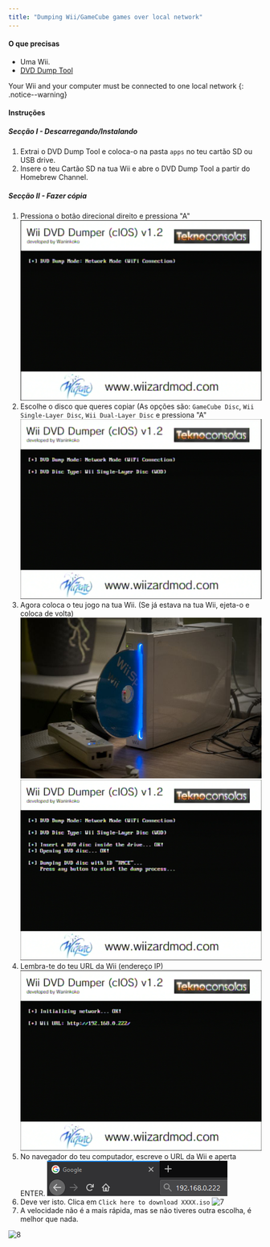 ```yaml
---
title: "Dumping Wii/GameCube games over local network"
---
```


#### O que precisas

* Uma Wii.
* [DVD Dump Tool](/assets/files/DVDDumpTool.zip)

Your Wii and your computer must be connected to one local network
{: .notice--warning}

#### Instruções

##### Secção I - Descarregando/Instalando

1. Extrai o DVD Dump Tool e coloca-o na pasta `apps` no teu cartão SD ou USB drive.
1. Insere o teu Cartão SD na tua Wii e abre o DVD Dump Tool a partir do Homebrew Channel.

##### Secção II - Fazer cópia

1. Pressiona o botão direcional direito e pressiona "A" ![2](/images/DumpDiscs_LAN/2.png)
1. Escolhe o disco que queres copiar (As opções são: `GameCube Disc`, `Wii Single-Layer Disc`, `Wii Dual-Layer Disc` e pressiona "A" ![3](/images/DumpDiscs_LAN/3.png)
1. Agora coloca o teu jogo na tua Wii. (Se já estava na tua Wii, ejeta-o e coloca de volta) ![InsertTheDisc](/images/DumpDiscs_LAN/insertthedisc.jpg) ![4](/images/DumpDiscs_LAN/4.png)
1. Lembra-te do teu URL da Wii (endereço IP) ![5](/images/DumpDiscs_LAN/5.png)
1. No navegador do teu computador, escreve o URL da Wii e aperta ENTER. ![6](/images/DumpDiscs_LAN/6.png)
1. Deve ver isto. Clica em `Click here to download XXXX.iso` ![7](/images/DumpDiscs_LAN/7.jpg)
1. A velocidade não é a mais rápida, mas se não tiveres outra escolha, é melhor que nada.

![8](/images/DumpDiscs_LAN/8.PNG)
